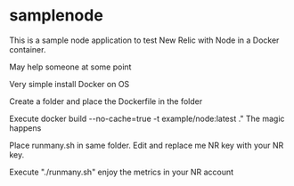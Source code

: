 # samplenode
This is a sample node application to test New Relic with Node in a Docker container.

May help someone at some point

Very simple install Docker on OS

Create a folder and place the Dockerfile in the folder

Execute docker build --no-cache=true -t example/node:latest ."
The magic happens

Place runmany.sh in same folder. Edit and replace me NR key with your NR key.

Execute "./runmany.sh"  enjoy the metrics in your NR account

